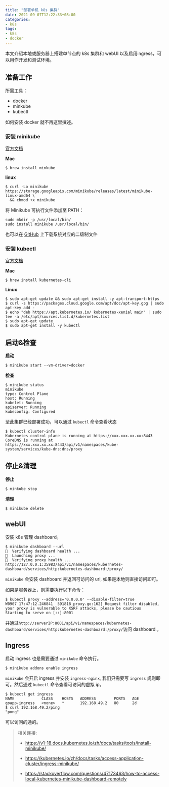 ```yaml
---
title: "部署单机 k8s 集群"
date: 2021-09-07T12:22:33+08:00
categories:
- k8s
tags:
- k8s
- docker
---
```


本文介绍本地或服务器上搭建单节点的 k8s 集群和 webUI 以及启用ingress，可以用作开发和测试环境。


## 准备工作

所需工具：

-   docker
-   minkube
-   kubectl

如何安装 docker 就不再这里撰述。

### 安装 minikube

[官方文档](https://v1-18.docs.kubernetes.io/zh/docs/tasks/tools/install-minikube/)

**Mac**

```shell
$ brew install minkube
```

**linux**

```shell
$ curl -Lo minikube https://storage.googleapis.com/minikube/releases/latest/minikube-linux-amd64 \
  && chmod +x minikube
```

将 Minikube 可执行文件添加至 PATH：

```shell
sudo mkdir -p /usr/local/bin/
sudo install minikube /usr/local/bin/
```

也可以在 [GitHub](https://github.com/kubernetes/minikube) 上下载系统对应的二级制文件



### 安装 kubectl

[官方文档](https://v1-18.docs.kubernetes.io/zh/docs/tasks/tools/install-kubectl/#install-kubectl-on-linux)

**Mac**

```shell
$ brew install kubernetes-cli
```

**Linux**

```shell
$ sudo apt-get update && sudo apt-get install -y apt-transport-https
$ curl -s https://packages.cloud.google.com/apt/doc/apt-key.gpg | sudo apt-key add -
$ echo "deb https://apt.kubernetes.io/ kubernetes-xenial main" | sudo tee -a /etc/apt/sources.list.d/kubernetes.list
$ sudo apt-get update
$ sudo apt-get install -y kubectl
```

## 启动&检查

**启动**

```shell
$ minikube start --vm-driver=docker
```

**检查**

```shell
$ minikube status
minikube
type: Control Plane
host: Running
kubelet: Running
apiserver: Running
kubeconfig: Configured
```

至此集群已经部署成功，可以通过 `kubectl` 命令查看状态

```shell
$ kubectl cluster-info
Kubernetes control plane is running at https://xxx.xxx.xx.xx:8443
CoreDNS is running at https://xxx.xxx.xx.xx:8443/api/v1/namespaces/kube-system/services/kube-dns:dns/proxy
```


## 停止&清理

**停止**

```shell
$ minkube stop
```

**清理**

```shell
$ minikube delete
```



## webUI

安装 k8s 管理 dashboard。

```shell
$ minikube dashboard --url
🤔  Verifying dashboard health ...
🚀  Launching proxy ...
🤔  Verifying proxy health ...
http://127.0.0.1:35983/api/v1/namespaces/kubernetes-dashboard/services/http:kubernetes-dashboard:/proxy/
```

`minikube` 会安装 dashboard 并返回可访问的 url,  如果是本地则直接访问即可。

如果是服务器上，则需要执行以下命令：

```shell
$ kubectl proxy --address='0.0.0.0' --disable-filter=true
W0907 17:47:12.246841  591818 proxy.go:162] Request filter disabled, your proxy is vulnerable to XSRF attacks, please be cautious
Starting to serve on [::]:8001
```

并通过`http://serverIP:8001/api/v1/namespaces/kubernetes-dashboard/services/http:kubernetes-dashboard:/proxy/`访问 dashboard 。

## Ingress

启动 ingress 也是需要通过 `minikube` 命令执行。

```shell
$ minikube addons enable ingress
```

`minikube` 会开启 ingress 并安装 `ingress-nginx`, 我们只需要写 `ingress` 规则即可。然后通过 `kubectl` 命令查看可访问的虚拟 ip。

```shell
$ kubectl get ingress
NAME            CLASS    HOSTS   ADDRESS        PORTS   AGE
goapp-ingress   <none>   *       192.168.49.2   80      2d
$ curl 192.168.49.2/ping
"pong"
```

可以访问的通的。



>   相关连接:
>
>   -   https://v1-18.docs.kubernetes.io/zh/docs/tasks/tools/install-minikube/
>
>   -   https://kubernetes.io/zh/docs/tasks/access-application-cluster/ingress-minikube/
>
>   -   https://stackoverflow.com/questions/47173463/how-to-access-local-kubernetes-minikube-dashboard-remotely
